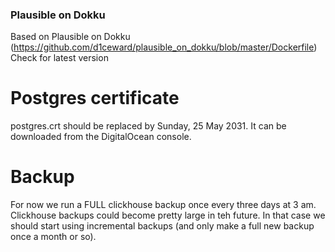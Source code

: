 ### Plausible on Dokku

Based on Plausible on Dokku (https://github.com/d1ceward/plausible_on_dokku/blob/master/Dockerfile)
Check for latest version

# Postgres certificate

postgres.crt should be replaced by Sunday, 25 May 2031. It can be downloaded from the DigitalOcean console.

# Backup

For now we run a FULL clickhouse backup once every three days at 3 am. Clickhouse backups could become pretty large in teh future. In that case we should start using incremental backups (and only make a full new backup once a month or so).
